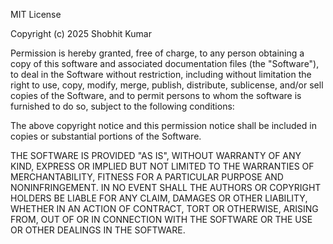 MIT License

Copyright (c) 2025 Shobhit Kumar

Permission is hereby granted, free of charge, to any person obtaining a copy of this software and associated documentation files (the "Software"), to deal in the Software without restriction, including without limitation  the right to use, copy, modify, merge, publish, distribute, sublicense, and/or sell copies of the Software, and to permit persons to whom the software is furnished to do so, subject to the following conditions:


The above copyright notice and this permission notice shall be included in copies or substantial portions of the Software.


THE SOFTWARE IS PROVIDED "AS IS", WITHOUT WARRANTY OF ANY KIND, EXPRESS OR IMPLIED BUT NOT LIMITED TO THE WARRANTIES OF MERCHANTABILITY, FITNESS FOR A PARTICULAR PURPOSE AND NONINFRINGEMENT. IN NO EVENT SHALL THE AUTHORS OR COPYRIGHT HOLDERS BE LIABLE FOR ANY CLAIM, DAMAGES OR OTHER LIABILITY, WHETHER IN AN ACTION OF CONTRACT, TORT OR OTHERWISE, ARISING FROM, OUT OF OR IN CONNECTION WITH THE SOFTWARE OR THE USE OR OTHER DEALINGS IN THE SOFTWARE.